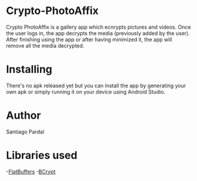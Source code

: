 # Crypto-PhotoAffix
Crypto PhotoAffix is a gallery app which ecnrypts pictures and videos. Once the user logs in, the app decrypts the media (previously added by the user). After finishing using the app or after having minimized it, the app will remove all the media decrypted.

# Installing
There's no apk released yet but you can install the app by generating your own apk or simply running it on your device using Android Studio.

# Author
Santiago Pardal

# Libraries used
-[FlatBuffers](https://google.github.io/flatbuffers/)
-[BCrypt](https://www.npmjs.com/package/bcrypt)
